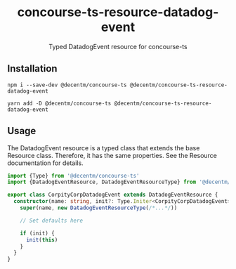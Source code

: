 <h1 align="center">
  concourse-ts-resource-datadog-event
</h1>

<div align="center">

  Typed DatadogEvent resource for concourse-ts
</div>

## Installation

`npm i --save-dev @decentm/concourse-ts @decentm/concourse-ts-resource-datadog-event`

`yarn add -D @decentm/concourse-ts @decentm/concourse-ts-resource-datadog-event`

## Usage

The DatadogEvent resource is a typed class that extends the base Resource class.
Therefore, it has the same properties. See the Resource documentation for details.

```typescript
import {Type} from '@decentm/concourse-ts'
import {DatadogEventResource, DatadogEventResourceType} from '@decentm/concourse-ts-resource-datadog-event'

export class CorpityCorpDatadogEvent extends DatadogEventResource {
  constructor(name: string, init?: Type.Initer<CorpityCorpDatadogEvent>) {
    super(name, new DatadogEventResourceType(/*...*/))

    // Set defaults here

    if (init) {
      init(this)
    }
  }
}
```
